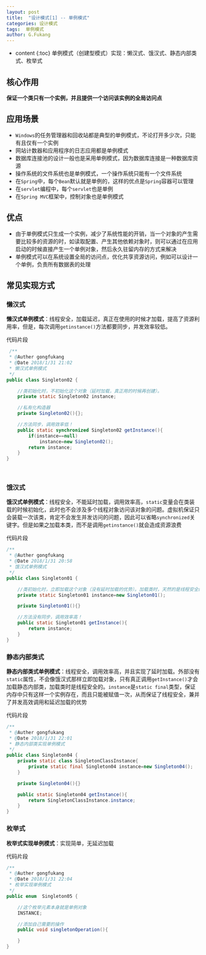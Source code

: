 ```yaml
---
layout: post
title:  "设计模式[1] -- 单例模式"
categories: 设计模式
tags:  单例模式
author: G.Fukang
---
```


* content
{:toc}
单例模式（创建型模式）实现：懒汉式、饿汉式、静态内部类式、枚举式


## 核心作用

**保证一个类只有一个实例，并且提供一个访问该实例的全局访问点**

## 应用场景

- `Windows`的任务管理器和回收站都是典型的单例模式，不论打开多少次，只能有且仅有一个实例
- 网站计数器和应用程序的日志应用都是单例模式
- 数据库连接池的设计一般也是采用单例模式，因为数据库连接是一种数据库资源
- 操作系统的文件系统也是单例模式，一个操作系统只能有一个文件系统
- 在`Spring`中，每个`Bean`默认就是单例的，这样的优点是`Spring`容器可以管理
- 在`servlet`编程中，每个`servlet`也是单例
- 在`Spring MVC`框架中，控制对象也是单例模式

## 优点

- 由于单例模式只生成一个实例，减少了系统性能的开销，当一个对象的产生需要比较多的资源的时，如读取配置、产生其他依赖对象时，则可以通过在应用启动的时候直接产生一个单例对象，然后永久驻留内存的方式来解决
- 单例模式可以在系统设置全局的访问点，优化共享资源访问，例如可以设计一个单例，负责所有数据表的处理

## 常见实现方式

### 懒汉式

**懒汉式单例模式**：线程安全，加载延迟，真正在使用的时候才加载，提高了资源利用率，但是，每次调用`getinstance()`方法都要同步，并发效率较低。

代码片段

```java
 /**
 * @Auther gongfukang
 * @Date 2018/1/31 21:02
 * 懒汉式单例模式
 */
public class Singleton02 {

    //类初始化时，不初始化这个对象（延时加载，真正用的时候再创建）。
    private static Singleton02 instance;

    //私有化构造器
    private Singleton02(){};

    //方法同步，调用效率低！
    public static synchronized Singleton02 getInstance(){
        if(instance==null)
            instance=new Singleton02();
        return instance;
    }
}
```

​

### 饿汉式

**饿汉式单例模式**：线程安全，不能延时加载，调用效率高，`static`变量会在类装载的时候初始化，此时也不会涉及多个线程对象访问该对象的问题。虚拟机保证只会装载一次该类，肯定不会发生并发访问的问题，因此可以省略`synchronized`关键字。但是如果之加载本类，而不是调用`getinstance()`就会造成资源浪费

代码片段

```java
/**
 * @Auther gongfukang
 * @Date 2018/1/31 20:58
 * 饿汉式单例模式
 */
public class Singleton01 {

    //类初始化时，立即加载这个对象（没有延时加载的优势）。加载类时，天然的是线程安全的！
    private static Singleton01 instance=new Singleton01();

    private Singleton01(){}

    //方法没有同步，调用效率高！
    public static Singleton01 getInstance(){
        return instance;
    }
}
```

### 静态内部类式

**静态内部类式单例模式**：线程安全，调用效率高，并且实现了延时加载。外部没有`static`属性，不会像饿汉式那样立即加载对象，只有真正调用`getInstance()`才会加载静态内部类，加载类时是线程安全的。`instance`是`static final`类型，保证内存中只有这样一个实例存在，而且只能被赋值一次，从而保证了线程安全，兼并了并发高效调用和延迟加载的优势

代码片段

```java
/**
 * @Auther gongfukang
 * @Date 2018/1/31 22:01
 * 静态内部类实现单例模式
 */
public class Singleton04 {
    private static class SingletonClassInstance{
        private static final Singleton04 instance=new Singleton04();
    }

    private Singleton04(){}

    public static Singleton04 getInstance(){
        return SingletonClassInstance.instance;
    }
}
```

### 枚举式

**枚举式实现单例模式**：实现简单，无延迟加载

代码片段

```java
/**
 * @Auther gongfukang
 * @Date 2018/1/31 22:04
 * 枚举实现单例模式
 */
public enum  Singleton05 {

    //这个枚举元素本身就是单例对象
    INSTANCE;

    //添加自己需要的操作
    public void singletonOperation(){

    }
}
```

